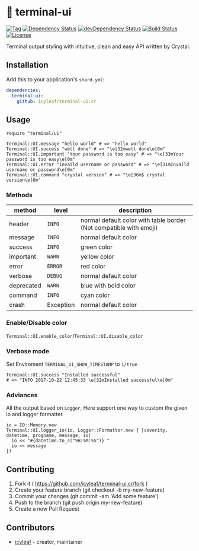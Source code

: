 # 💎 terminal-ui

[![Tag](https://img.shields.io/github/tag/icyleaf/terminal-ui.cr.svg)](https://github.com/icyleaf/terminal-ui.cr/blob/master/CHANGELOG.md)
[![Dependency Status](https://shards.rocks/badge/github/icyleaf/terminal-ui.cr/status.svg)](https://shards.rocks/github/icyleaf/terminal-ui.cr)
[![devDependency Status](https://shards.rocks/badge/github/icyleaf/terminal-ui.cr/dev_status.svg)](https://shards.rocks/github/icyleaf/terminal-ui.cr)
[![Build Status](https://img.shields.io/circleci/project/github/icyleaf/terminal-ui.cr/master.svg?style=flat)](https://circleci.com/gh/icyleaf/terminal-ui.cr)
[![License](https://img.shields.io/github/license/icyleaf/terminal-ui.cr.svg)](https://github.com/icyleaf/terminal-ui.cr/blob/master/LICENSE)

Terminal output styling with intuitive, clean and easy API written by Crystal.

## Installation

Add this to your application's `shard.yml`:

```yaml
dependencies:
  terminal-ui:
    github: icyleaf/terminal-ui.cr
```

## Usage

```crystal
require "terminal/ui"

Terminal::UI.message "hello world" # => "hello world"
Terminal::UI.success "well done" # => "\e[32mwell done\e[0m"
Terminal::UI.important "Your password is too easy" # => "\e[33mYour password is too easy\e[0m"
Terminal::UI.error "Invaild username or password" # => "\e[31mInvaild username or password\e[0m"
Terminal::UI.command "crystal version" # => "\e[36m$ crystal version\e[0m"
```

### Methods

method | level | description
---|---|---
header | `INFO` | normal default color with table border (Not compatible with emoji)
message | `INFO` | normal default color
success | `INFO` | green color
important | `WARN` | yellow color
error | `ERROR` | red color
verbose | `DEBUG` | normal default color
deprecated | `WARN` | blue with bold color
command | `INFO` | cyan color
crash | Exception | normal default color

### Enable/Disable color

`Terminal::UI.enable_color`/`Terminal::UI.disable_color`

### Verbose mode

Set Enviroment `TERMINAL_UI_SHOW_TIMESTAMP` to `1/true`

```crystal
Terminal::UI.success "Installed successful"
# => "INFO 2017-10-22 12:45:33 \e[32mInstalled successful\e[0m"
```

### Adviances

All the output based on `Logger`, Here support one way to custom the given io and logger formatter.

```crystal
io = IO::Memory.new
Terminal::UI.logger_io(io, Logger::Formatter.new { |severity, datetime, progname, message, io|
  io << "#{datetime.to_s("%H:%M:%S")} "
  io << message
})
```

## Contributing

1. Fork it ( https://github.com/icyleaf/terminal-ui.cr/fork )
2. Create your feature branch (git checkout -b my-new-feature)
3. Commit your changes (git commit -am 'Add some feature')
4. Push to the branch (git push origin my-new-feature)
5. Create a new Pull Request

## Contributors

- [icyleaf](https://github.com/icyleaf) - creator, maintainer
